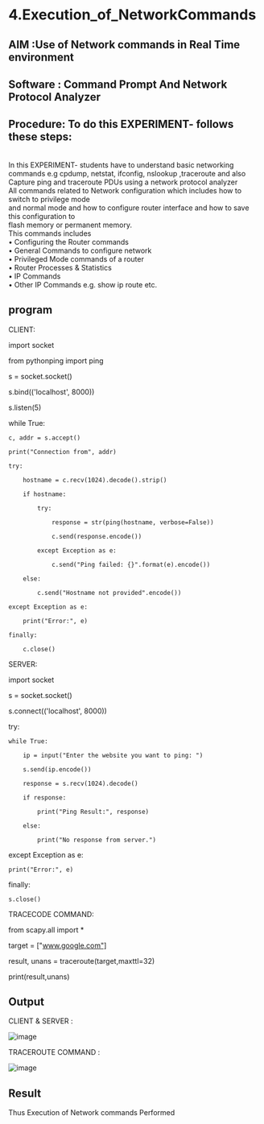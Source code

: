 # 4.Execution_of_NetworkCommands
## AIM :Use of Network commands in Real Time environment
## Software : Command Prompt And Network Protocol Analyzer
## Procedure: To do this EXPERIMENT- follows these steps:
<BR>
In this EXPERIMENT- students have to understand basic networking commands e.g cpdump, netstat, ifconfig, nslookup ,traceroute and also Capture ping and traceroute PDUs using a network protocol analyzer 
<BR>
All commands related to Network configuration which includes how to switch to privilege mode
<BR>
and normal mode and how to configure router interface and how to save this configuration to
<BR>
flash memory or permanent memory.
<BR>
This commands includes
<BR>
• Configuring the Router commands
<BR>
• General Commands to configure network
<BR>
• Privileged Mode commands of a router 
<BR>
• Router Processes & Statistics
<BR>
• IP Commands
<BR>
• Other IP Commands e.g. show ip route etc.
<BR>

## program 


CLIENT:


import socket 

from pythonping import ping

s = socket.socket()

s.bind(('localhost', 8000))

s.listen(5)

while True:

    c, addr = s.accept()
    
    print("Connection from", addr)
    
    try:
    
        hostname = c.recv(1024).decode().strip()
        
        if hostname:
        
            try:
            
                response = str(ping(hostname, verbose=False))
                
                c.send(response.encode())
                
            except Exception as e:
            
                c.send("Ping failed: {}".format(e).encode())
                
        else:
        
            c.send("Hostname not provided".encode())
            
    except Exception as e:
    
        print("Error:", e)
        
    finally:
    
        c.close()



SERVER:


import socket

s = socket.socket()

s.connect(('localhost', 8000))

try:

    while True:
    
        ip = input("Enter the website you want to ping: ")
        
        s.send(ip.encode())
        
        response = s.recv(1024).decode()
        
        if response:
        
            print("Ping Result:", response)
            
        else:
        
            print("No response from server.")
            
except Exception as e:

    print("Error:", e)
    
finally:

    s.close()


TRACECODE COMMAND:


from scapy.all import *

target = ["www.google.com"]

result, unans = traceroute(target,maxttl=32)

print(result,unans)


## Output

CLIENT & SERVER :

![image](https://github.com/KAVIYASHANMUGAM19/4.Execution_of_NetworkCommends/assets/155141139/001c5480-4293-4a3f-baa6-caa6b4809708)


TRACEROUTE COMMAND :

![image](https://github.com/KAVIYASHANMUGAM19/4.Execution_of_NetworkCommends/assets/155141139/1585c43c-f77a-41cc-b3ea-b304def64fa7)


## Result
Thus Execution of Network commands Performed 
